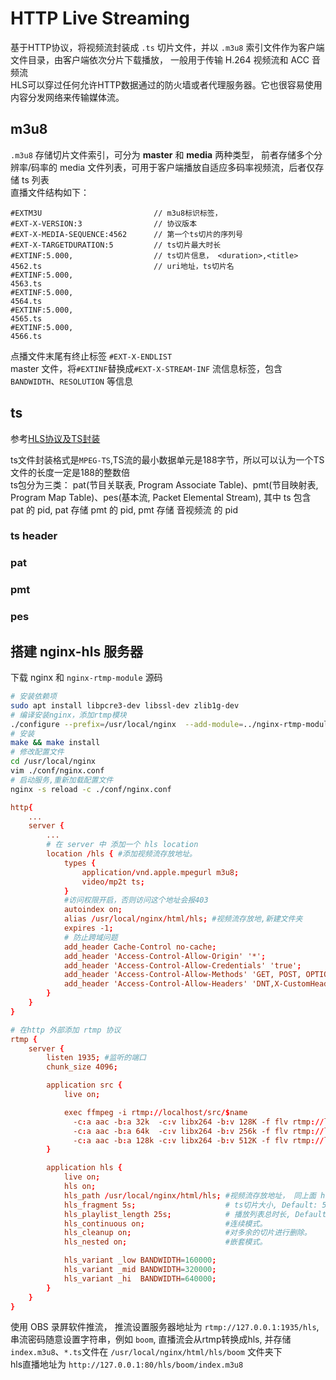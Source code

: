 # HTTP Live Streaming

基于HTTP协议，将视频流封装成 `.ts` 切片文件，并以 `.m3u8` 索引文件作为客户端文件目录，由客户端依次分片下载播放， 一般用于传输 H.264 视频流和 ACC 音频流  
HLS可以穿过任何允许HTTP数据通过的防火墙或者代理服务器。它也很容易使用内容分发网络来传输媒体流。

## m3u8

`.m3u8` 存储切片文件索引，可分为 **master** 和 **media** 两种类型， 前者存储多个分辨率/码率的 media 文件列表，可用于客户端播放自适应多码率视频流，后者仅存储 ts 列表  
直播文件结构如下：

```m3u8
#EXTM3U                         // m3u8标识标签，
#EXT-X-VERSION:3                // 协议版本
#EXT-X-MEDIA-SEQUENCE:4562      // 第一个ts切片的序列号
#EXT-X-TARGETDURATION:5         // ts切片最大时长
#EXTINF:5.000,                  // ts切片信息， <duration>,<title>
4562.ts                         // uri地址，ts切片名
#EXTINF:5.000,
4563.ts
#EXTINF:5.000,
4564.ts
#EXTINF:5.000,
4565.ts
#EXTINF:5.000,
4566.ts
```

点播文件末尾有终止标签 `#EXT-X-ENDLIST`  
master 文件，将`#EXTINF`替换成`#EXT-X-STREAM-INF` 流信息标签，包含 `BANDWIDTH`、`RESOLUTION` 等信息

## ts

参考[HLS协议及TS封装](https://www.jianshu.com/p/d6311f03b81f)

ts文件封装格式是`MPEG-TS`,TS流的最小数据单元是188字节，所以可以认为一个TS文件的长度一定是188的整数倍  
ts包分为三类： pat(节目关联表, Program Associate Table)、pmt(节目映射表, Program Map Table)、pes(基本流, Packet Elemental Stream), 其中 ts 包含 pat 的 pid, pat 存储 pmt 的 pid, pmt 存储 音视频流 的 pid

### ts header

### pat

### pmt

### pes

## 搭建 nginx-hls 服务器

下载 nginx 和 `nginx-rtmp-module` 源码

```sh
# 安装依赖项
sudo apt install libpcre3-dev libssl-dev zlib1g-dev
# 编译安装nginx，添加rtmp模块
./configure --prefix=/usr/local/nginx  --add-module=../nginx-rtmp-module-1.2.1
# 安装
make && make install
# 修改配置文件
cd /usr/local/nginx
vim ./conf/nginx.conf
# 启动服务,重新加载配置文件
nginx -s reload -c ./conf/nginx.conf
```

```conf
http{
    ...
    server {
        ...
        # 在 server 中 添加一个 hls location
        location /hls { #添加视频流存放地址。
            types {
                application/vnd.apple.mpegurl m3u8;
                video/mp2t ts;
            }
            #访问权限开启，否则访问这个地址会报403
            autoindex on;
            alias /usr/local/nginx/html/hls; #视频流存放地,新建文件夹
            expires -1;
            # 防止跨域问题
            add_header Cache-Control no-cache;
            add_header 'Access-Control-Allow-Origin' '*';
            add_header 'Access-Control-Allow-Credentials' 'true';
            add_header 'Access-Control-Allow-Methods' 'GET, POST, OPTIONS';
            add_header 'Access-Control-Allow-Headers' 'DNT,X-CustomHeader,Keep-Alive,User-Agent,X-Requested-With,If-Modified-Since,Cache-Control,Content-Type';
        }
    }
}

# 在http 外部添加 rtmp 协议
rtmp {
    server {
        listen 1935; #监听的端口
        chunk_size 4096;

        application src {
            live on;

            exec ffmpeg -i rtmp://localhost/src/$name
              -c:a aac -b:a 32k  -c:v libx264 -b:v 128K -f flv rtmp://localhost/hls/$name_low
              -c:a aac -b:a 64k  -c:v libx264 -b:v 256k -f flv rtmp://localhost/hls/$name_mid
              -c:a aac -b:a 128k -c:v libx264 -b:v 512K -f flv rtmp://localhost/hls/$name_hi;
        }

        application hls {
            live on;
            hls on;
            hls_path /usr/local/nginx/html/hls; #视频流存放地址， 同上面 hls location 的地址
            hls_fragment 5s;                    # ts切片大小, Default: 5s
            hls_playlist_length 25s;            # 播放列表总时长, Default: 30s
            hls_continuous on;                  #连续模式。
            hls_cleanup on;                     #对多余的切片进行删除。
            hls_nested on;                      #嵌套模式。

            hls_variant _low BANDWIDTH=160000;
            hls_variant _mid BANDWIDTH=320000;
            hls_variant _hi  BANDWIDTH=640000;
        }
    }
}
```

使用 OBS 录屛软件推流， 推流设置服务器地址为 `rtmp://127.0.0.1:1935/hls`, 串流密码随意设置字符串，例如 `boom`, 直播流会从rtmp转换成hls, 并存储 `index.m3u8`、`*.ts`文件在 `/usr/local/nginx/html/hls/boom` 文件夹下  
hls直播地址为 `http://127.0.0.1:80/hls/boom/index.m3u8`
